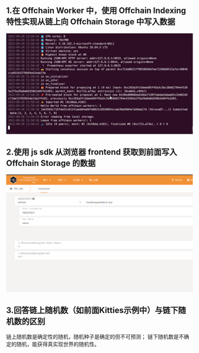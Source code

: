 ## 1.在 Offchain Worker 中，使用 Offchain Indexing 特性实现从链上向 Offchain Storage 中写入数据
![image](https://github.com/enginefuture/substrateup/blob/main/class4/1.png)


## 2.使用 js sdk 从浏览器 frontend 获取到前面写入 Offchain Storage 的数据
![image](https://github.com/enginefuture/substrateup/blob/main/class4/2.png)

## 3.回答链上随机数（如前面Kitties示例中）与链下随机数的区别
  链上随机数是确定性的随机，随机种子是确定的但不可预测；
  链下随机数是不确定的随机，能获得真实现世界的随机性。